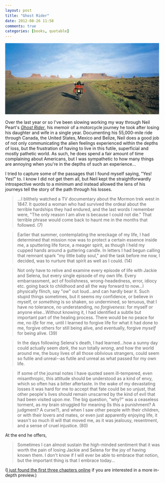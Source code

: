 ```yaml
---
layout: post
title: "Ghost Rider"
date: 2012-08-26 11:58
comments: true
categories: [books, quotable]
---
```


![images/books07090402.jpg](images/books07090402.jpg)

Over the last year or so I've been slowing working my way through Neil Peart's _[Ghost Rider](http://www.amazon.com/Ghost-Rider-Travels-Healing-Road/dp/1550225480/)_, his memoir of a motorcycle journey he took after losing his daughter and wife in a single year. Documenting his 55,000-mile ride through Canada, the United States, Mexico and Belize, Neil does a good job of not only communicating the alien feelings experienced within the depths of loss, but the frustration of having to live in this futile, superficial and mostly pathetic world. As such, he does spend a fair amount of time complaining about Americans, but I was sympathetic to how many things are annoying when you're in the depths of such an experience...

I tried to capture some of the passages that I found myself saying, "Yes! Yes!" to. I know I did not get them all, but Neil kept the straightforwardly introspective words to a minimum and instead allowed the lens of his journeys tell the story of the path through his losses.

> ...I blithely watched a TV documentary about the Mormon trek west in 1847. It quoted a woman who had survived the ordeal about the terrible hardships they had endured, and the last words I remember were, "The only reason I am alive is because I could not die." That terrible phrase would come back to haunt me in the months that followed. (7)

> Earlier that summer, contemplating the wreckage of my life, I had determined that mission now was to protect a certain essence inside me, a sputtering life force, a meager spirit, as though I held my cupped hands around a guttering candle. In letters I had begun calling that remnant spark "my little baby soul," and the task before me now, I decided, was to nurture that spirit as well as I could. (14)

> Not only have to relive and examine every episode of life with Jackie and Selena, but every single episode of my own life. Every embarrassment, act of foolishness, wrong-headedness, error, idiocy etc. going back to childhood and all the way forward to now...I physically flinch, say "ow" out loud...and can hardly bear it. Such stupid things sometimes, but it seems my confidence, or believe in myself, or _something_ is so shaken, so undermined, so tenuous, that I have no tolerance, no understanding, no _forgiveness_: for myself or anyone else...Without knowing it, I had identified a subtle but important part of the healing process. There would be no peace for me, no _life_ for me, until I learned to forgive life for what it had done to me, forgive others for still being alive, and eventually, forgive _myself_ for being alive. (39)

> In the days following Selena's death, I had learned...how a sunny day could actually seem _dark_, the sun totally _wrong_, and how the world around me, the busy lives of all those oblivious strangers, could seem so futile and unreal--as futile and unreal as what passed for my own life.

> If some of the journal notes I have quoted seem ill-tempered, even misanthropic, this attitude should be understood as a kind of envy, which so often has a bitter aftertaste. In the wake of my devastating losses it was hard for me to accept that fate could be so unjust, that other people's lives should remain unscarred by the kind of evil that had been visited upon _me_. The big question, "why?" was a ceaseless torment, as my brain struggled for meaning (Is this a punishment? A judgment? A curse?), and when I saw other people with their children, or with their lovers and mates, or even just apparently enjoying life, it wasn't so much ill will that moved me, as it was jealousy, resentment, and a sense of cruel injustice. (80)

At the end he offers,

> Sometimes I can almost sustain the high-minded sentiment that it was worth the pain of losing Jackie and Selena for the joy of having known them. I don't know if I will ever be able to embrace that notion, but the important thing is that I embrace today...

([I just found the first three chapters online](http://www.cygnus-x1.net/links/rush/peart-ghost-rider.php) if you are interested in a more in-depth preview.)